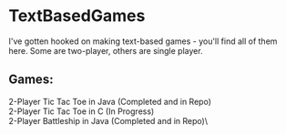 # TextBasedGames
I've gotten hooked on making text-based games - you'll find all of them here. Some are two-player, others are single player.
## Games:
2-Player Tic Tac Toe in Java (Completed and in Repo)\
2-Player Tic Tac Toe in C (In Progress)\
2-Player Battleship in Java (Completed and in Repo)\
